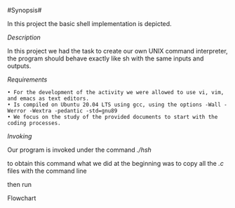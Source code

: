 #Synopsis#

In this project the basic shell implementation is depicted.

*Description* 

In this project we had the task to create our own UNIX command interpreter, the program should behave exactly like sh with the same inputs and outputs.

*Requirements*

    • For the development of the activity we were allowed to use vi, vim, and emacs as text editors. 
    • Is compiled on Ubuntu 20.04 LTS using gcc, using the options -Wall -Werror -Wextra -pedantic -std=gnu89
    • We focus on the study of the provided documents to start with the coding processes.

*Invoking* 

Our program is invoked under the command *./hsh*

to obtain this command what we did at the beginning was to copy all the *.c* files with the command line 



then run 


Flowchart
